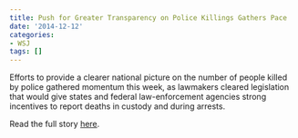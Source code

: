 ```yaml
---
title: Push for Greater Transparency on Police Killings Gathers Pace
date: '2014-12-12'
categories:
- WSJ
tags: []
---
```

Efforts to provide a clearer national picture on the number of people killed by police gathered momentum this week, as lawmakers cleared legislation that would give states and federal law-enforcement agencies strong incentives to report deaths in custody and during arrests. 

Read the full story [here](http://www.wsj.com/articles/push-for-greater-transparency-on-police-killings-gathers-pace-1418327289).